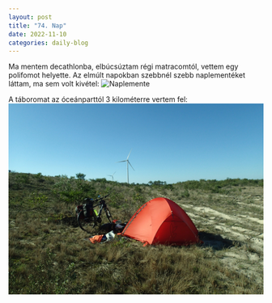 ```yaml
---
layout: post
title: "74. Nap"
date: 2022-11-10
categories: daily-blog
---
```


Ma mentem decathlonba, elbúcsúztam régi matracomtól, vettem egy polifomot helyette. Az elmúlt napokban szebbnél szebb naplementéket láttam, ma sem volt kivétel: ![Naplemente](/day74sunset.jpg)

A táboromat az óceánparttól 3 kilométerre vertem fel: ![Tábor](/day74camp.jpg)
